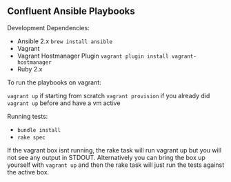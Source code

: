 Confluent Ansible Playbooks
---------------------------

Development Dependencies:

- Ansible 2.x `brew install ansible`
- Vagrant
- Vagrant Hostmanager Plugin `vagrant plugin install vagrant-hostmanager`
- Ruby 2.x

To run the playbooks on vagrant:

`vagrant up` if starting from scratch
`vagrant provision` if you already did `vagrant up` before and have a vm active

Running tests:

- `bundle install`
- `rake spec`

If the vagrant box isnt running, the rake task will run vagrant up but you will not see any output in STDOUT.
Alternatively you can bring the box up yourself with `vagrant up` and then the rake task will just run the tests against the active box.

